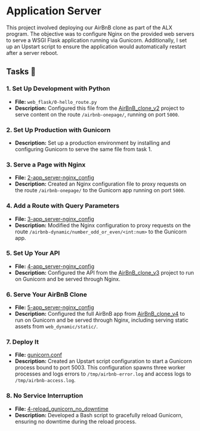 # Application Server

This project involved deploying our AirBnB clone as part of the ALX program. The objective was to configure Nginx on the provided web servers to serve a WSGI Flask application running via Gunicorn. Additionally, I set up an Upstart script to ensure the application would automatically restart after a server reboot.

## Tasks :page_with_curl:

### 1. **Set Up Development with Python**
   - **File:** `web_flask/0-hello_route.py`
   - **Description:** Configured this file from the [AirBnB_clone_v2](https://github.com/Bennyonye/AirBnB_clone_v2) project to serve content on the route `/airbnb-onepage/`, running on port `5000`.

### 2. **Set Up Production with Gunicorn**
   - **Description:** Set up a production environment by installing and configuring Gunicorn to serve the same file from task 1.

### 3. **Serve a Page with Nginx**
   - **File:** [2-app_server-nginx_config](./2-app_server-nginx_config)
   - **Description:** Created an Nginx configuration file to proxy requests on the route `/airbnb-onepage/` to the Gunicorn app running on port `5000`.

### 4. **Add a Route with Query Parameters**
   - **File:** [3-app_server-nginx_config](./3-app_server-nginx_config)
   - **Description:** Modified the Nginx configuration to proxy requests on the route `/airbnb-dynamic/number_odd_or_even/<int:num>` to the Gunicorn app.

### 5. **Set Up Your API**
   - **File:** [4-app_server-nginx_config](./4-app_server-nginx_config)
   - **Description:** Configured the API from the [AirBnB_clone_v3](https://github.com/Tijani1402/AirBnB_clone_v31) project to run on Gunicorn and be served through Nginx.

### 6. **Serve Your AirBnB Clone**
   - **File:** [5-app_server-nginx_config](./5-app_server-nginx_config)
   - **Description:** Configured the full AirBnB app from [AirBnB_clone_v4](https://github.com/aysuarex/AirBnB_clone_v4) to run on Gunicorn and be served through Nginx, including serving static assets from `web_dynamic/static/`.

### 7. **Deploy It**
   - **File:** [gunicorn.conf](./gunicorn.conf)
   - **Description:** Created an Upstart script configuration to start a Gunicorn process bound to port 5003. This configuration spawns three worker processes and logs errors to `/tmp/airbnb-error.log` and access logs to `/tmp/airbnb-access.log`.

### 8. **No Service Interruption**
   - **File:** [4-reload_gunicorn_no_downtime](./4-reload_gunicorn_no_downtime)
   - **Description:** Developed a Bash script to gracefully reload Gunicorn, ensuring no downtime during the reload process.

